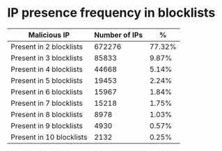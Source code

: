 # IP presence frequency in blocklists
| Malicious IP | Number of IPs | % |
|----|----|----|
| Present in 2 blocklists | 672276 | 77.32% |
| Present in 3 blocklists | 85833 | 9.87% |
| Present in 4 blocklists | 44668 | 5.14% |
| Present in 5 blocklists | 19453 | 2.24% |
| Present in 6 blocklists | 15967 | 1.84% |
| Present in 7 blocklists | 15218 | 1.75% |
| Present in 8 blocklists | 8978 | 1.03% |
| Present in 9 blocklists | 4930 | 0.57% |
| Present in 10 blocklists | 2132 | 0.25% |
